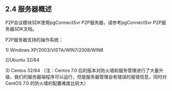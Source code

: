 ## 2.4 服务器概述

P2P会议模块SDK使用pgConnectSvr P2P服务器，请参考pgConnectSvr P2P服务器SDK文档。

P2P服务器支持的操作系统：

1\) Windows XP/2003/VISTA/WIN7/2008/WIN8

2\)Ubuntu 32/64

3\) Centos 32/64 （注：Centos 7.0 后的版本对防火墙和服务管理进行了大量升级，我们的服务器端程序可以运行，但是服务器管理会有错误的报错信息，同时对CentOS 7.0 的防火墙的配置难度比较大）



